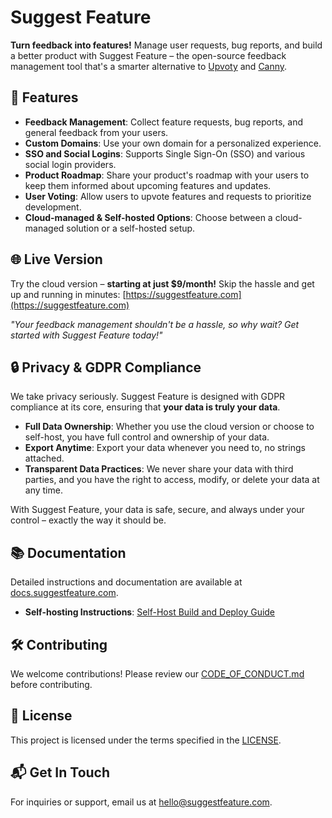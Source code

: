   # Suggest Feature

**Turn feedback into features!** Manage user requests, bug reports, and build a better product with Suggest Feature – the open-source feedback management tool that's a smarter alternative to [Upvoty](https://upvoty.com) and [Canny](https://canny.io).

## 🚀 Features

- **Feedback Management**: Collect feature requests, bug reports, and general feedback from your users.
- **Custom Domains**: Use your own domain for a personalized experience.
- **SSO and Social Logins**: Supports Single Sign-On (SSO) and various social login providers.
- **Product Roadmap**: Share your product's roadmap with your users to keep them informed about upcoming features and updates.
- **User Voting**: Allow users to upvote features and requests to prioritize development.
- **Cloud-managed & Self-hosted Options**: Choose between a cloud-managed solution or a self-hosted setup.

## 🌐 Live Version

Try the cloud version – **starting at just $9/month!** Skip the hassle and get up and running in minutes: [https://suggestfeature.com](https://suggestfeature.com)

_"Your feedback management shouldn't be a hassle, so why wait? Get started with Suggest Feature today!"_

## 🔒 Privacy & GDPR Compliance

We take privacy seriously. Suggest Feature is designed with GDPR compliance at its core, ensuring that **your data is truly your data**. 

- **Full Data Ownership**: Whether you use the cloud version or choose to self-host, you have full control and ownership of your data.
- **Export Anytime**: Export your data whenever you need to, no strings attached.
- **Transparent Data Practices**: We never share your data with third parties, and you have the right to access, modify, or delete your data at any time.

With Suggest Feature, your data is safe, secure, and always under your control – exactly the way it should be.

## 📚 Documentation

Detailed instructions and documentation are available at [docs.suggestfeature.com](https://docs.suggestfeature.com).

- **Self-hosting Instructions**: [Self-Host Build and Deploy Guide](https://docs.suggestfeature.com/suggest-feature/self-host/build-and-deploy)

## 🛠️ Contributing

We welcome contributions! Please review our [CODE_OF_CONDUCT.md](./CODE_OF_CONDUCT.md) before contributing.

## 📜 License

This project is licensed under the terms specified in the [LICENSE](./LICENSE).

## 📬 Get In Touch

For inquiries or support, email us at [hello@suggestfeature.com](mailto:hello@suggestfeature.com).
